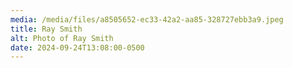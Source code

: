 ```yaml
---
media: /media/files/a8505652-ec33-42a2-aa85-328727ebb3a9.jpeg
title: Ray Smith
alt: Photo of Ray Smith
date: 2024-09-24T13:08:00-0500
---
```

